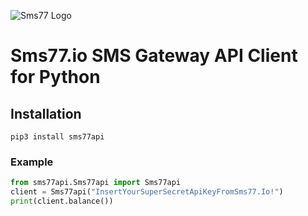 ![Sms77 Logo](https://www.sms77.io/wp-content/uploads/2019/07/sms77-Logo-400x79.png "sms77")
# Sms77.io SMS Gateway API Client for Python

## Installation
```shell script
pip3 install sms77api
```

### Example
```python
from sms77api.Sms77api import Sms77api
client = Sms77api("InsertYourSuperSecretApiKeyFromSms77.Io!")
print(client.balance())
```
